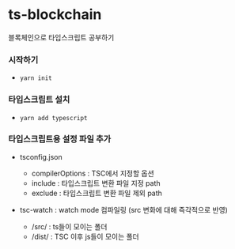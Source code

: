 # ts-blockchain

블록체인으로 타입스크립트 공부하기

### 시작하기

- `yarn init`

### 타입스크립트 설치

- `yarn add typescript`

### 타입스크립트용 설정 파일 추가

- tsconfig.json

  - compilerOptions : TSC에서 지정할 옵션
  - include : 타입스크립트 변환 파일 지정 path
  - exclude : 타입스크립트 변환 파일 제외 path

- tsc-watch : watch mode 컴파일링 (src 변화에 대해 즉각적으로 반영)
  - /src/ : ts들이 모이는 폴더
  - /dist/ : TSC 이후 js들이 모이는 폴더
